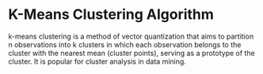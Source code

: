# K-Means Clustering Algorithm

k-means clustering is a method of vector quantization that aims to partition n observations into k clusters in which each observation belongs to the cluster with the nearest mean (cluster points), serving as a prototype of the cluster. It is popular for cluster analysis in data mining.
